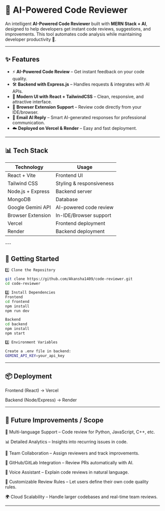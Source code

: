 # 🤖 AI-Powered Code Reviewer  

An intelligent **AI-Powered Code Reviewer** built with **MERN Stack + AI**, designed to help developers get instant code reviews, suggestions, and improvements. This tool automates code analysis while maintaining developer productivity 🚀.  

---

## ✨ Features  
- ⚡ **AI-Powered Code Review** – Get instant feedback on your code quality.  
- 🛠️ **Backend with Express.js** – Handles requests & integrates with AI APIs.  
- 🎨 **Modern UI with React + TailwindCSS** – Clean, responsive, and attractive interface.  
- 🔗 **Browser Extension Support** – Review code directly from your IDE/browser.  
- 📧 **Email AI Reply** – Smart AI-generated responses for professional communication.  
- ☁️ **Deployed on Vercel & Render** – Easy and fast deployment.  

---

## 📊 Tech Stack  
<div align="center">

| **Technology**     | **Usage** |
|---------------------|-----------|
| React + Vite        | Frontend UI |
| Tailwind CSS        | Styling & responsiveness |
| Node.js + Express   | Backend server |
| MongoDB             | Database |
| Google Gemini API   | AI-powered code review |
| Browser Extension   | In-IDE/Browser support |
| Vercel              | Frontend deployment |
| Render              | Backend deployment |
</div>
---

## 🚀 Getting Started  

```bash
1️⃣ Clone the Repository  

git clone https://github.com/Akansha1409/code-reviewer.git
cd code-reviewer

2️⃣ Install Dependencies
Frontend
cd frontend
npm install
npm run dev

Backend
cd backend
npm install
npm start

3️⃣ Environment Variables

Create a .env file in backend:
GEMINI_API_KEY=your_api_key
```
---

## 📦 Deployment

Frontend (React) → Vercel

Backend (Node/Express) → Render

---

## 🔮 Future Improvements / Scope

🚀 Multi-language Support – Code review for Python, JavaScript, C++, etc.

📊 Detailed Analytics – Insights into recurring issues in code.

👥 Team Collaboration – Assign reviewers and track improvements.

🔗 GitHub/GitLab Integration – Review PRs automatically with AI.

🎤 Voice Assistant – Explain code reviews in natural language.

🧩 Customizable Review Rules – Let users define their own code quality rules.

🌍 Cloud Scalability – Handle larger codebases and real-time team reviews.

---

